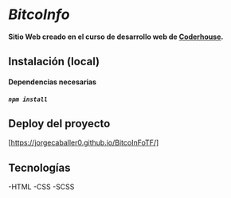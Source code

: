 # _BitcoInfo_

**Sitio Web creado en el curso de desarrollo web de [Coderhouse](https://www.coderhouse.com/).**

## Instalación (local)

#### Dependencias necesarias
##### `npm install`


## Deploy del proyecto
[https://jorgecaballer0.github.io/BitcoInFoTF/]

## Tecnologías

-HTML
-CSS
-SCSS
